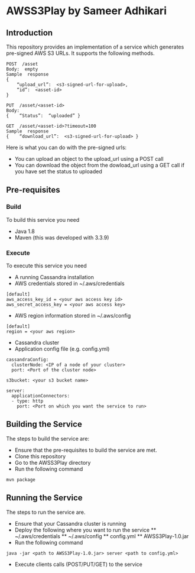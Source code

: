 # AWSS3Play by Sameer Adhikari

## Introduction
This repository provides an implementation of a service which generates pre-signed AWS S3 URLs. It supports the following methods.

```
POST  /asset
Body:  empty
Sample  response
{    
    “upload_url”:  <s3-signed-url-for-upload>,    
    “id”:  <asset-id>
}

PUT  /asset/<asset-id> 
Body:
{    “Status”:  “uploaded” }

GET  /asset/<asset-id>?timeout=100
Sample  response
{    “download_url”:  <s3-signed-url-for-upload> }
```
Here is what you can do with the pre-signed urls:
* You can upload an object to the upload_url using a POST call
* You can download the object from the dowload_url using a GET call if you have set the status to uploaded

## Pre-requisites
### Build
To build this service you need 
* Java 1.8
* Maven (this was developed with 3.3.9)

### Execute
To execute this service you need 
* A running Cassandra installation
* AWS credentials stored in ~/.aws/credentials
```
[default]
aws_access_key_id = <your aws access key id> 
aws_secret_access_key = <your aws access key>
```
* AWS region information stored in ~/.aws/config
```
[default]
region = <your aws region>
```
* Cassandra cluster
* Application config file (e.g. config.yml)
```
cassandraConfig:
  clusterNode: <IP of a node of your cluster>
  port: <Port of the cluster node>

s3bucket: <your s3 bucket name>

server:
  applicationConnectors:
  - type: http
    port: <Port on which you want the service to run>

```

## Building the Service
The steps to build the service are:
* Ensure that the pre-requisites to build the service are met.
* Clone this repository
* Go to the AWSS3Play directory
* Run the following command
```
mvn package
```

## Running the Service
The steps to run the service are.
* Ensure that your Cassandra cluster is running
* Deploy the following where you want to run the service
** ~/.aws/credentials
** ~/.aws/config
** config.yml
** AWSS3Play-1.0.jar
* Run the following command 
```
java -jar <path to AWSS3Play-1.0.jar> server <path to config.yml>
```
* Execute clients calls (POST/PUT/GET) to the service

